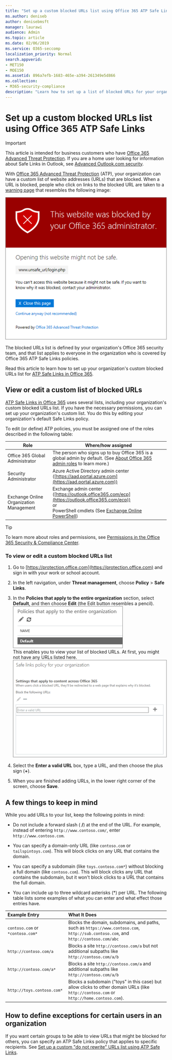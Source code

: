 ```yaml
---
title: "Set up a custom blocked URLs list using Office 365 ATP Safe Links"
ms.author: deniseb
author: denisebmsft
manager: laurawi
audience: Admin
ms.topic: article
ms.date: 02/06/2019
ms.service: O365-seccomp
localization_priority: Normal
search.appverid:
- MET150
- MOE150
ms.assetid: 896a7efb-1683-465e-a394-261349e5d866
ms.collection: 
- M365-security-compliance
description: "Learn how to set up a list of blocked URLs for your organization using Office 365 Advanced Threat Protection. The blocked URLs will apply to email messages and Office documents according to your ATP safe links policies."
---
```


# Set up a custom blocked URLs list using Office 365 ATP Safe Links

> [!IMPORTANT]
> This article is intended for business customers who have [Office 365 Advanced Threat Protection](office-365-atp.md). If you are a home user looking for information about Safe Links in Outlook, see [Advanced Outlook.com security](https://support.office.com/article/advanced-outlook-com-security-for-office-365-subscribers-882d2243-eab9-4545-a58a-b36fee4a46e2).

With [Office 365 Advanced Threat Protection](office-365-atp.md) (ATP), your organization can have a custom list of website addresses (URLs) that are blocked. When a URL is blocked, people who click on links to the blocked URL are taken to a [warning page](atp-safe-links-warning-pages.md) that resembles the following image: 
  
![This site is blocked](media/6b4bda2d-a1e6-419e-8b10-588e83c3af3f.png)
  
The blocked URLs list is defined by your organization's Office 365 security team, and that list applies to everyone in the organization who is covered by Office 365 ATP Safe Links policies. 
  
Read this article to learn how to set up your organization's custom blocked URLs list for [ATP Safe Links in Office 365](atp-safe-links.md).
  
## View or edit a custom list of blocked URLs

[ATP Safe Links in Office 365](atp-safe-links.md) uses several lists, including your organization's custom blocked URLs list. If you have the necessary permissions, you can set up your organization's custom list. You do this by editing your organization's default Safe Links policy.

To edit (or define) ATP policies, you must be assigned one of the roles described in the following table: 

|Role  |Where/how assigned  |
|---------|---------|
|Office 365 Global Administrator |The person who signs up to buy Office 365 is a global admin by default. (See [About Office 365 admin roles](https://docs.microsoft.com/office365/admin/add-users/about-admin-roles) to learn more.)         |
|Security Administrator |Azure Active Directory admin center ([https://aad.portal.azure.com](https://aad.portal.azure.com))|
|Exchange Online Organization Management |Exchange admin center ([https://outlook.office365.com/ecp](https://outlook.office365.com/ecp)) <br>or <br>  PowerShell cmdlets (See [Exchange Online PowerShell](https://docs.microsoft.com/powershell/exchange/exchange-online/exchange-online-powershell?view=exchange-ps)) |

> [!TIP]
> To learn more about roles and permissions, see [Permissions in the Office 365 Security &amp; Compliance Center](permissions-in-the-security-and-compliance-center.md).

### To view or edit a custom blocked URLs list
  
1. Go to [https://protection.office.com](https://protection.office.com) and sign in with your work or school account. 
    
2. In the left navigation, under **Threat management**, choose **Policy** \> **Safe Links**.
    
3. In the **Policies that apply to the entire organization** section, select **Default**, and then choose **Edit** (the Edit button resembles a pencil).<br/>![Click Edit to edit your default policy for Safe Links protection](media/d08f9615-d947-4033-813a-d310ec2c8cca.png)<br/>This enables you to view your list of blocked URLs. At first, you might not have any URLs listed here.<br/>![Blocked URLs list in the default Safe Links policy](media/575e1449-6191-40ac-b626-030a2fd3fb11.png)
  
4. Select the **Enter a valid URL** box, type a URL, and then choose the plus sign (**+**). 

5. When you are finished adding URLs, in the lower right corner of the screen, choose **Save**.
    
## A few things to keep in mind

While you add URLs to your list, keep the following points in mind: 

- Do not include a forward slash ( **/**) at the end of the URL. For example, instead of entering `http://www.contoso.com/`, enter `http://www.contoso.com`.
    
- You can specify a domain-only URL (like `contoso.com` or `tailspintoys.com`). This will block clicks on any URL that contains the domain.

- You can specify a subdomain (like `toys.contoso.com*`) without blocking a full domain (like `contoso.com`). This will block clicks any URL that contains the subdomain, but it won't block clicks to a URL that contains the full domain.  
    
- You can include up to three wildcard asterisks (\*) per URL. The following table lists some examples of what you can enter and what effect those entries have.
    
|**Example Entry**|**What It Does**|
|:-----|:-----|
|`contoso.com` or `*contoso.com*`  <br/> |Blocks the domain, subdomains, and paths, such as `https://www.contoso.com`, `http://sub.contoso.com`, and `http://contoso.com/abc`  <br/> |
|`http://contoso.com/a`  <br/> |Blocks a site `http://contoso.com/a` but not additional subpaths like `http://contoso.com/a/b`  <br/> |
|`http://contoso.com/a*`  <br/> |Blocks a site `http://contoso.com/a` and additional subpaths like `http://contoso.com/a/b`  <br/> |
|`http://toys.contoso.com*`  <br/> |Blocks a subdomain ("toys" in this case) but allow clicks to other domain URLs (like `http://contoso.com` or `http://home.contoso.com`).  <br/> |
   

## How to define exceptions for certain users in an organization

If you want certain groups to be able to view URLs that might be blocked for others, you can specify an ATP Safe Links policy that applies to specific recipients. See [Set up a custom "do not rewrite" URLs list using ATP Safe Links](set-up-a-custom-do-not-rewrite-urls-list-with-atp.md).
  

